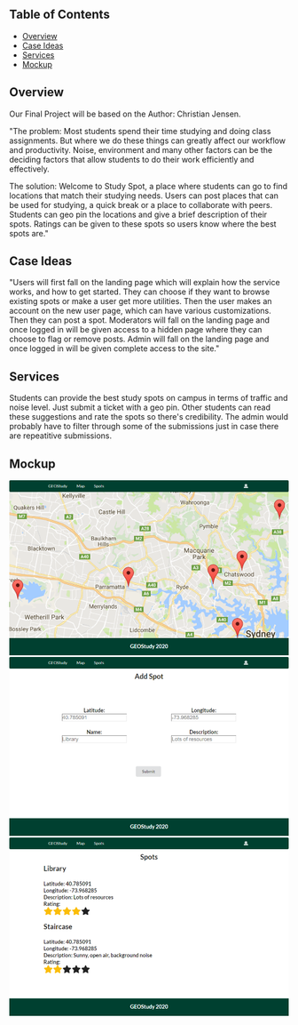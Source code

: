 ## Table of Contents 

* [Overview](#overview)
* [Case Ideas](#case-ideas)
* [Services](#services)
* [Mockup](#mock-up)

## Overview
Our Final Project will be based on the Author: Christian Jensen.

"The problem: Most students spend their time studying and doing class assignments. But where we do these things can greatly affect our workflow and productivity. Noise, environment and many other factors can be the deciding factors that allow students to do their work efficiently and effectively.

The solution: Welcome to Study Spot, a place where students can go to find locations that match their studying needs. Users can post places that can be used for studying, a quick break or a place to collaborate with peers. Students can geo pin the locations and give a brief description of their spots. Ratings can be given to these spots so users know where the best spots are."

## Case Ideas 
"Users will first fall on the landing page which will explain how the service works, and how to get started. They can choose if they want to browse existing spots or make a user get more utilities. Then the user makes an account on the new user page, which can have various customizations. Then they can post a spot.
Moderators will fall on the landing page and once logged in will be given access to a hidden page where they can choose to flag or remove posts.
Admin will fall on the landing page and once logged in will be given complete access to the site."

## Services
Students can provide the best study spots on campus in terms of traffic and noise level. Just submit a ticket with a geo pin. Other students can read these suggestions and rate the spots so there's credibility. The admin would probably have to filter through some of the submissions just in case there are repeatitive submissions. 

## Mockup
![](images/MapMockup.png)
![](images/MapMockup2.png)
![](images/MapMockup3.png)
